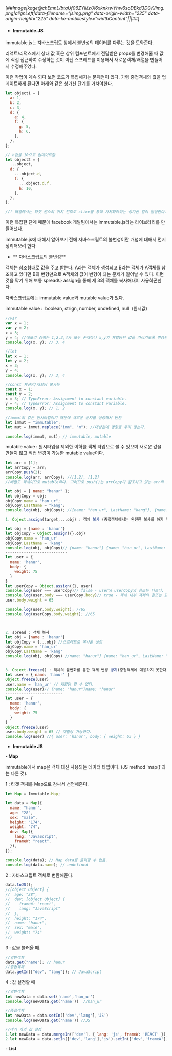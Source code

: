 [##_Image|kage@chEmnL/btqUf06ZYMz/X6xknktwYhw6soDBkd3DGK/img.png|alignLeft|data-filename="jsimg.png" data-origin-width="225" data-origin-height="225" data-ke-mobilestyle="widthContent"|||_##]

- #### **Immutable.JS**

immutable.js는 자바스크립트 상에서 불변성의 데이터를 다루는 것을 도와준다.

리액트/리덕스에서 상태 값 혹은 상위 컴포넌트에서 전달받은 props를 변경해줄 때 값에 직접 접근하여 수정하는 것이 아닌 스프레드를 이용해서 새로운객체/배열을 만들어서 수정해주었다.

이런 작업이 계속 되다 보면 코드가 복잡해지는 문제점이 있다. 가령 중첩객체의 값을 업데이트하게 된다면 아래와 같은 성가신 단계를 거쳐야한다.

```js
let object1 = {
  a: 1,
  b: 2,
  c: 3,
  d: {
    e: 4,
    f: {
      g: 5,
      h: 6,
    },
  },
};

// h값을 10으로 업데이트함
let object2 = {
  ...object,
  d: {
    ...object.d,
    f: {
      ...object.d.f,
      h: 10,
    },
  },
};

//! 배열에서는 타겟 원소의 위치 전후로 slice를 통해 가져와야하는 성가신 일이 발생한다.
```

이런 복잡한 단계 때문에 facebook 개발팀에서는 immutable.js라는 라이브러리를 만들어냈다.

immutable.js에 대해서 알아보기 전에 자바스크립트의 불변성이란 개념에 대해서 먼저 정리해보려 한다.

- ** 자바스크립트의 불변성**

객체는 참조형태로 값을 주고 받는다. A라는 객체가 생성되고 B라는 객체가 A객체를 참조하고 있다면 B의 변형만으로 A객체의 값이 변형이 되는 문제가 일어날 수 있다. 이런 것을 막기 위해 보통 spread나 assign을 통해 제 3의 객체를 복사해내어 사용하곤한다.

자바스크립트에는 immutable value와 mutable value가 있다.

immutable value :  boolean, strign, number, undefined, null  (원시값)

```js
//var
var x = 1;
var y = 2;
x = 3;
y = 4; //메모리 상에는 1,2,3,4가 모두 존재하나 x,y가 재할당된 값을 가리키도록 변경됨.
console.log(x, y); // 3, 4

//let
let x = 1;
let y = 2;
x = 3;
y = 4;
console.log(x, y); // 3, 4

//const 재선언/재할당 불가능
const x = 1;
const y = 2;
x = 3; // TypeError: Assignment to constant variable.
y = 4; // TypeError: Assignment to constant variable.
console.log(x, y); // 1, 2

//immut의 값은 원시타입이기 때문에 새로운 문자를 생성해서 반환
let immut = "immutable";
let mut = immut.replace("imm", "m"); //대상값에 영향을 주지 않는다.

console.log(immut, mut); // immutable, mutable
```

mutable value : 원시타입을 제외한 이하를 객체 타입으로 볼 수 있으며 새로운 값을 만들지 않고 직접 변경이 가능한 mutable value이다.

```js
let arr = [1];
let arrCopy = arr;
arrCopy.push(2);
console.log(arr, arrCopy); //[1,2], [1,2]
//배열도 객체이므로 mutable하다. 그러므로 push()는 arrCopy가 참조하고 있는 arr의 값에도 영향을 준다.

let obj = { name: "hanur" };
let objCopy = obj;
objCopy.name = "han_ur";
objCopy.LastName = "kang";
console.log(obj, objCopy); //{name: "han_ur", LastName: "kang"}, {name: "han_ur", LastName: "kang"}
```

```js
1. Object.assign(target,...obj) : 객체 복사 (중첩객체에서는 완전한 복사를 하지 못함.)

let obj = {name : 'hanur'}
let objCopy = Object.assign({},obj)
objCopy.name = 'han_ur'
objCopy.LastName = 'kang'
console.log(obj, objCopy)// {name: "hanur"} {name: "han_ur", LastName: "kang"}
---------------------------
let user = {
  name: 'hanur',
  body: {
    weight: 75
  }
}
let userCopy = Object.assign({}, user)
console.log(user === userCopy)// false - user와 userCopy의 참조는 다르다.
console.log(user.body === userCopy.body)// true - 객체 내부 객체의 참조는 같다.
user.body.weight = 65

console.log(user.body.weight); //65
console.log(userCopy.body.weight); //65



2. spread : 객체 복사
let obj = {name : 'hanur'}
let objCopy = {...obj} //스프레드로 복사본 생성
objCopy.name = 'han_ur'
objCopy.LastName = 'kang'
console.log(obj, objCopy) //name: "hanur"} {name: "han_ur", LastName: "kang"}


3. Object.freeze() : 객체의 불변화를 통한 객체 변경 방지(중첩객체에 대응하지 못한다.)
let user = { name: 'hanur' }
Object.freeze(user)
user.name = 'han_ur' // 재할당 할 수 없다.
console.log(user)// {name: "hanur"}name: "hanur"
-------------------------
let user = {
  name: 'hanur',
  body: {
    weight: 75
  }
}
Object.freeze(user)
user.body.weight = 65 // 재할당 가능하다.
console.log(user) //{ user: 'hanur', body: { weight: 65 } }

```

- **Immutable JS**

**\- Map**

immutable에서 map은 객체 대신 사용되는 데이터 타입이다. (JS method 'map()'과는 다른 것).

1 : 타겟 객체를 Map으로 감싸서 선언해준다.

```js
let Map = Immutable.Map;

let data = Map({
  name: "hanur",
  age: "28",
  sex: "male",
  height: "174",
  weight: "74",
  dev: Map({
    lang: "JavaScript",
    frameW: "react",
  }),
});

console.log(data); // Map data를 출력할 수 없음.
console.log(data.name); // undefined
```

2 : 자바스크립트 객체로 변환해준다.

```js
data.toJS();
//[object Object] {
//  age: "28",
//  dev: [object Object] {
//    frameW: "react",
//    lang: "JavaScript"
//  },
//  height: "174",
//  name: "hanur",
//  sex: "male",
//  weight: "74"
//}
```

3 : 값을 불러올 때.

```js
//일반객체
data.get("name"); // hanur
//중첩객체
data.getIn(["dev", "lang"]); // JavaScript
```

4 : 값 설정할 때

```js
//일반객체
let newData = data.set('name','han_ur')
console.log(newData.get('name'))  //han_ur

//중첩객체
let newData = data.setIn(['dev','lang'],'JS')
console.log(newData.get('name')) //JS

//여러 개의 값 설정
1.let newData = data.mergeIn(['dev'], { lang: 'js', frameW: 'REACT' });
2.let newData = data.setIn(['dev','lang'],'js').setIn(['dev','frameW'],'REACT' });
```

**\- List**
